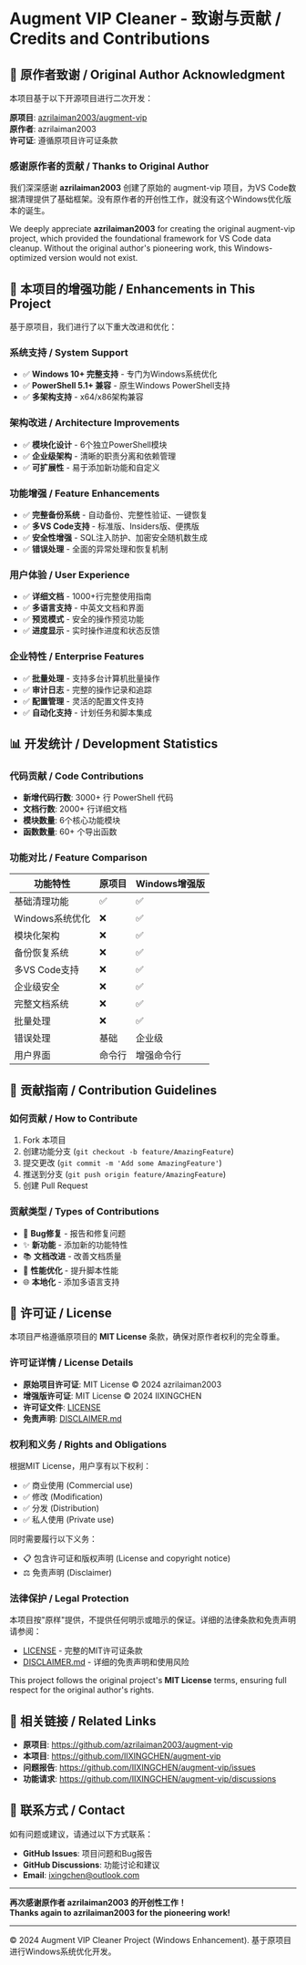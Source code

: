 # Augment VIP Cleaner - 致谢与贡献 / Credits and Contributions

## 🙏 原作者致谢 / Original Author Acknowledgment

本项目基于以下开源项目进行二次开发：

**原项目**: [azrilaiman2003/augment-vip](https://github.com/azrilaiman2003/augment-vip)  
**原作者**: azrilaiman2003  
**许可证**: 遵循原项目许可证条款

### 感谢原作者的贡献 / Thanks to Original Author

我们深深感谢 **azrilaiman2003** 创建了原始的 augment-vip 项目，为VS Code数据清理提供了基础框架。没有原作者的开创性工作，就没有这个Windows优化版本的诞生。

We deeply appreciate **azrilaiman2003** for creating the original augment-vip project, which provided the foundational framework for VS Code data cleanup. Without the original author's pioneering work, this Windows-optimized version would not exist.

## 🚀 本项目的增强功能 / Enhancements in This Project

基于原项目，我们进行了以下重大改进和优化：

### 系统支持 / System Support
- ✅ **Windows 10+ 完整支持** - 专门为Windows系统优化
- ✅ **PowerShell 5.1+ 兼容** - 原生Windows PowerShell支持
- ✅ **多架构支持** - x64/x86架构兼容

### 架构改进 / Architecture Improvements
- ✅ **模块化设计** - 6个独立PowerShell模块
- ✅ **企业级架构** - 清晰的职责分离和依赖管理
- ✅ **可扩展性** - 易于添加新功能和自定义

### 功能增强 / Feature Enhancements
- ✅ **完整备份系统** - 自动备份、完整性验证、一键恢复
- ✅ **多VS Code支持** - 标准版、Insiders版、便携版
- ✅ **安全性增强** - SQL注入防护、加密安全随机数生成
- ✅ **错误处理** - 全面的异常处理和恢复机制

### 用户体验 / User Experience
- ✅ **详细文档** - 1000+行完整使用指南
- ✅ **多语言支持** - 中英文文档和界面
- ✅ **预览模式** - 安全的操作预览功能
- ✅ **进度显示** - 实时操作进度和状态反馈

### 企业特性 / Enterprise Features
- ✅ **批量处理** - 支持多台计算机批量操作
- ✅ **审计日志** - 完整的操作记录和追踪
- ✅ **配置管理** - 灵活的配置文件支持
- ✅ **自动化支持** - 计划任务和脚本集成

## 📊 开发统计 / Development Statistics

### 代码贡献 / Code Contributions
- **新增代码行数**: 3000+ 行 PowerShell 代码
- **文档行数**: 2000+ 行详细文档
- **模块数量**: 6个核心功能模块
- **函数数量**: 60+ 个导出函数

### 功能对比 / Feature Comparison

| 功能特性 | 原项目 | Windows增强版 |
|---------|--------|---------------|
| 基础清理功能 | ✅ | ✅ |
| Windows系统优化 | ❌ | ✅ |
| 模块化架构 | ❌ | ✅ |
| 备份恢复系统 | ❌ | ✅ |
| 多VS Code支持 | ❌ | ✅ |
| 企业级安全 | ❌ | ✅ |
| 完整文档系统 | ❌ | ✅ |
| 批量处理 | ❌ | ✅ |
| 错误处理 | 基础 | 企业级 |
| 用户界面 | 命令行 | 增强命令行 |

## 🤝 贡献指南 / Contribution Guidelines

### 如何贡献 / How to Contribute
1. Fork 本项目
2. 创建功能分支 (`git checkout -b feature/AmazingFeature`)
3. 提交更改 (`git commit -m 'Add some AmazingFeature'`)
4. 推送到分支 (`git push origin feature/AmazingFeature`)
5. 创建 Pull Request

### 贡献类型 / Types of Contributions
- 🐛 **Bug修复** - 报告和修复问题
- ✨ **新功能** - 添加新的功能特性
- 📚 **文档改进** - 改善文档质量
- 🔧 **性能优化** - 提升脚本性能
- 🌐 **本地化** - 添加多语言支持

## 📄 许可证 / License

本项目严格遵循原项目的 **MIT License** 条款，确保对原作者权利的完全尊重。

### 许可证详情 / License Details
- **原始项目许可证**: MIT License © 2024 azrilaiman2003
- **增强版许可证**: MIT License © 2024 IIXINGCHEN
- **许可证文件**: [LICENSE](LICENSE)
- **免责声明**: [DISCLAIMER.md](DISCLAIMER.md)

### 权利和义务 / Rights and Obligations
根据MIT License，用户享有以下权利：
- ✅ 商业使用 (Commercial use)
- ✅ 修改 (Modification)
- ✅ 分发 (Distribution)
- ✅ 私人使用 (Private use)

同时需要履行以下义务：
- 📋 包含许可证和版权声明 (License and copyright notice)
- ⚖️ 免责声明 (Disclaimer)

### 法律保护 / Legal Protection
本项目按"原样"提供，不提供任何明示或暗示的保证。详细的法律条款和免责声明请参阅：
- [LICENSE](LICENSE) - 完整的MIT许可证条款
- [DISCLAIMER.md](DISCLAIMER.md) - 详细的免责声明和使用风险

This project follows the original project's **MIT License** terms, ensuring full respect for the original author's rights.

## 🔗 相关链接 / Related Links

- **原项目**: https://github.com/azrilaiman2003/augment-vip
- **本项目**: https://github.com/IIXINGCHEN/augment-vip
- **问题报告**: https://github.com/IIXINGCHEN/augment-vip/issues
- **功能请求**: https://github.com/IIXINGCHEN/augment-vip/discussions

## 💬 联系方式 / Contact

如有问题或建议，请通过以下方式联系：

- **GitHub Issues**: 项目问题和Bug报告
- **GitHub Discussions**: 功能讨论和建议
- **Email**: ixingchen@outlook.com

---

**再次感谢原作者 azrilaiman2003 的开创性工作！**  
**Thanks again to azrilaiman2003 for the pioneering work!**

---

© 2024 Augment VIP Cleaner Project (Windows Enhancement). 基于原项目进行Windows系统优化开发。
